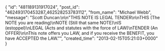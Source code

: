  {
   "id": "481189131917024",
   "post_id": "462493170453287_462528253783112",
   "from_name": "Michael Webb",
   "message": "Scott Duncan:\n\n\"THIS NOTE IS LEGAL TENDER\n\nTHIS (The NOTE you are reading)\nNOTE (Still that same NOTE)\nIS (estoppel)\nLEGAL (Acts and statutes with the force of LAW)\nTENDER (An OFFER)\n\nThis note offers you LAW, and if you receive the BENEFIT, you have ACCEPTED the LAW.\"",
   "created_time": "2013-02-15T05:21:03+0000"
 }
